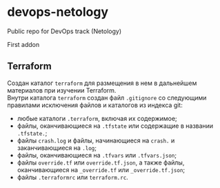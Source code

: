 # devops-netology
Public repo for DevOps track (Netology)

First addon

## Terraform
Создан каталог `terraform` для размещения в нем в дальнейшем материалов при изучении Terraform.  
Внутри каталога `terraform` создан файл `.gitignore` со следующими правилами исключения файлов и каталогов из индекса git:
 - любые каталоги `.terraform`, включая их содержимое;
 - файлы, оканчивающиеся на `.tfstate` или содержащие в названии `.tfstate.`;
 - файлы `crash.log` и файлы, начинающиеся на `crash.` и заканчивающиеся на `.log`;
 - файлы, оканчивающиеся на `.tfvars` или `.tfvars.json`;
 - файлы `override.tf` или `override.tf.json`, а также файлы, оканчивающиеся на `_override.tf` или `_override.tf.json`;
 - файлы `.terraformrc` или `terraform.rc`.
